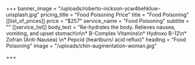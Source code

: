 +++
banner_image = "/uploads/roberto-nickson-ycw4behkluw-unsplash.jpg"
pricing_title = "Food Poisoning Price"
title = "Food Poisoning"
[[list_of_prices]]
price = "$257"
service_name = "Food Poisoning"
subtitle = ""
[[service_list]]
body_text = "Re-hydrates the body. Relieves nausea, vomiting, and upset stomach\n\n* B-Complex Vitamins\n* Hydroxo B-12\n* Zofran (Anti-Nausea) \n* Pepcid (heartburn/ acid reflux)"
heading = "Food Poisoning"
image = "/uploads/chin-augmentation-woman.jpg"

+++
